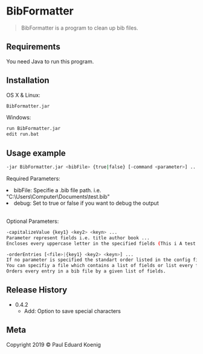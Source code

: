 # BibFormatter
> BibFormatter is a program to clean up bib files.

## Requirements

You need Java to run this program.

## Installation

OS X & Linux:

```sh
BibFormatter.jar
```

Windows:

```sh
run BibFormatter.jar
edit run.bat
```

## Usage example

```sh
-jar BibFormatter.jar <bibFile> {true|false} [-command <parameter>] ...
```

Required Parameters:
<li>bibFile: Specifie a .bib file path. i.e. "C:\Users\Computer\Documents\test.bib"</li>
<li>debug: Set to true or false if you want to debug the output</li>
<br>

Optional Parameters:
```sh
-capitalizeValue {key1} <key2> <keyn> ...
Parameter represent fields i.e. title author book ...
Encloses every uppercase letter in the specified fields (This i A test -> {T}his is {A} test). 
```
```sh
-orderEntries [<file>|{key1} <key2> <keyn>] ...
If no parameter is specified the standart order listed in the config file is use.
You can specifiy a file which contains a list of fields or list every field as parameter.
Orders every entry in a bib file by a given list of fields.
```

## Release History

* 0.4.2
    * Add: Option to save special characters

## Meta

Copyright 2019 © Paul Eduard Koenig

